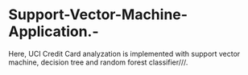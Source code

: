 # Support-Vector-Machine-Application.-
Here, UCI Credit Card analyzation is implemented with support vector machine, decision tree and random forest classifier///.
